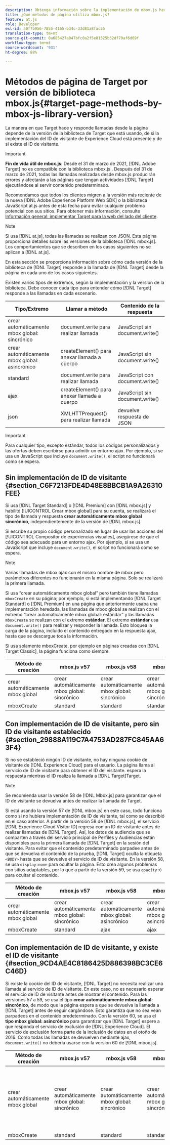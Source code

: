 ```yaml
---
description: Obtenga información sobre la implementación de mbox.js heredada de Adobe Target. Migrar al SDK web de Adobe Experience Platform (SDK web de AEP) o a la versión más reciente de at.js.
title: ¿Qué métodos de página utiliza mbox.js?
feature: at.js
role: Developer
exl-id: a0f7b956-7855-4165-b34c-33d81a8fac55
translation-type: tm+mt
source-git-commit: 0a685427a047bfc0a2f5e81525b32df70af6d69f
workflow-type: tm+mt
source-wordcount: '931'
ht-degree: 88%

---
```


# Métodos de página de Target por versión de biblioteca mbox.js{#target-page-methods-by-mbox-js-library-version}

La manera en que Target hace y responde llamadas desde la página depende de la versión de la biblioteca de Target que está usando, de si la implementación del ID de visitante de Experience Cloud está presente y de si existe el ID de visitante.

>[!IMPORTANT]
>
>**Fin de vida útil de mbox.js**: Desde el 31 de marzo de 2021,  [!DNL Adobe Target] no es compatible con la biblioteca mbox.js . Después del 31 de marzo de 2021, todas las llamadas realizadas desde mbox.js producirán errores y afectarán a las páginas que tengan actividades [!DNL Target] ejecutándose al servir contenido predeterminado.
>
>Recomendamos que todos los clientes migren a la versión más reciente de la nueva [!DNL Adobe Experience Platform Web SDK] o la biblioteca JavaScript at.js antes de esta fecha para evitar cualquier problema potencial con sus sitios. Para obtener más información, consulte [Información general: implementar Target para la web del lado del cliente](/help/c-implementing-target/c-implementing-target-for-client-side-web/implement-target-for-client-side-web.md).

>[!NOTE]
>
>Si usa [!DNL at.js], todas las llamadas se realizan con JSON. Esta página proporciona detalles sobre las versiones de la biblioteca [!DNL mbox.js]. Los comportamientos que se describen en los casos siguientes no se aplican a [!DNL at.js].

En esta sección se proporciona información sobre cómo cada versión de la biblioteca de [!DNL Target] responde a la llamada de [!DNL Target] desde la página en cada uno de los casos siguientes.

Existen varios tipos de extremos, según la implementación y la versión de la biblioteca. Debe conocer cada tipo para entender cómo [!DNL Target] responde a las llamadas en cada escenario.

| Tipo/Extremo | Llamar a método | Contenido de la respuesta |
|--- |--- |--- |
| crear automáticamente mbox global: sincrónico | document.write para realizar llamada | JavaScript sin document.write() |
| crear automáticamente mbox global: asincrónico | createElement() para anexar llamada a cuerpo | JavaScript sin document.write() |
| standard | document.write para realizar llamada | JavaScript con document.write() |
| ajax | createElement() para anexar llamada a cuerpo | JavaScript sin document.write() |
| json | XMLHTTPrequest() para realizar llamada | devuelve respuesta de JSON |

>[!IMPORTANT]
>
>Para cualquier tipo, excepto estándar, todos los códigos personalizados y las ofertas deben escribirse para admitir un entorno ajax. Por ejemplo, si se usa un JavaScript que incluye `document.write()`, el script no funcionará como se espera.

## Sin implementación de ID de visitante {#section_C6F7213FDE4D48E8BBCB1A9A26310FEE}

Si usa [!DNL Target Standard] o [!DNL Premium] con [!DNL mbox.js] y habilitó [!UICONTROL Crear mbox global] para su cuenta, se realizará el tipo de llamada y respuesta **crear automáticamente mbox global sincrónico**, independientemente de la versión de [!DNL mbox.js].

Si escribe su propio código personalizado en lugar de usar las acciones del [!UICONTROL Compositor de experiencias visuales], asegúrese de que el código sea adecuado para un entorno ajax. Por ejemplo, si se usa un JavaScript que incluye `document.write()`, el script no funcionará como se espera.

>[!NOTE]
>
>Varias llamadas de mbox ajax con el mismo nombre de mbox pero parámetros diferentes no funcionarán en la misma página. Solo se realizará la primera llamada.

Si usa “crear automáticamente mbox global” pero también tiene llamadas `mboxCreate` en su página; por ejemplo, si está implementando [!DNL Target Standard] o [!DNL Premium] en una página que anteriormente usaba una implementación heredada, las llamadas de mbox global se realizan con el extremo “crear automáticamente mbox global: estándar” y las llamadas `mboxCreate` se realizan con el extremo **estándar**. El extremo **estándar** usa `document.write()` para realizar y responder la llamada. Esto bloquea la carga de la página, incluido el contenido entregado en la respuesta ajax, hasta que se descargue toda la información.

Si usa solamente mboxCreate, por ejemplo en páginas creadas con [!DNL Target Classic], la página funciona como siempre.

| Método de creación | mbox.js v57 | mbox.js v58 | mbox.js v59 | mbox.js v60 |
|---|---|---|---|---|
| crear automáticamente mbox global | crear automáticamente mbox global: sincrónico | crear automáticamente mbox global: sincrónico | crear automáticamente mbox global: sincrónico | crear automáticamente mbox global: sincrónico |
| mboxCreate | standard | standard | standard | standard |

## Con implementación de ID de visitante, pero sin ID de visitante establecido    {#section_29888A119C7A4753AD287FC845AA63F4}

Si no se estableció ningún ID de visitante, no hay ninguna cookie de visitante de [!DNL Experience Cloud] para el usuario. La página llama al servicio de ID de visitante para obtener el ID del visitante.  espera la respuesta mientras el ID realiza la llamada a [!DNL Target]Target.

>[!NOTE]
>
>Se recomienda usar la versión 58 de [!DNL Mbox.js] para garantizar que el ID de visitante se devuelva antes de realizar la llamada de Target.

Si está usando la versión 57 de [!DNL mbox.js] en este caso, todo funciona como si no hubiera implementación de ID de visitante, tal como se describió en el caso anterior. A partir de la versión 58 de [!DNL mbox.js], el servicio [!DNL Experience Cloud Visitor ID] regresa con un ID de visitante antes de realizar llamadas de [!DNL Target]. Así, los datos de audiencia que se comparten a través del servicio principal de Perfiles y Audiencias están disponibles para la primera llamada de [!DNL Target] en la sesión del visitante. Para evitar que el contenido predeterminado parpadee antes de que se devuelva el contenido de la prueba, [!DNL Target] oculta la etiqueta `<BODY>` hasta que se devuelve el servicio de ID de visitante. En la versión 58, se usa `display:none` para ocultar la página. Esto crea algunos problemas con sitios adaptables, por lo que a partir de la versión 59, se usa `opacity:0` para ocultar el contenido.

| Método de creación | mbox.js v57 | mbox.js v58 | mbox.js v59 | mbox.js v60 |
|---|---|---|---|---|
| crear automáticamente mbox global | crear automáticamente mbox global: sincrónico | crear automáticamente mbox global: asincrónico | crear automáticamente mbox global: asincrónico | crear automáticamente mbox global: asincrónico |
| mboxCreate | standard | ajax | ajax | ajax |

## Con implementación de ID de visitante, y existe el ID de visitante    {#section_9CD4AE4C8186425D886398BC3CE6C46D}

Si existe la cookie del ID de visitante, [!DNL Target] no necesita realizar una llamada al servicio de ID de visitante. En este caso, no es necesario esperar el servicio de ID de visitante antes de mostrar el contenido. Para las versiones 57 a 59, se usa el tipo **crear automáticamente mbox global: sincrónico**, de modo que la página espera a que se devuelva la llamada a [!DNL Target] antes de seguir cargándose. Esto garantiza que no sea vean parpadeos en el contenido predeterminado. Con la versión 60, se usa el **tipo mbox global: asincrónico** para garantizar que [!DNL Target] espere a que responda el servicio de exclusión de [!DNL Experience Cloud]. El servicio de exclusión forma parte de la inclusión de datos en el otoño de 2016. Como todas las llamadas se devuelven mediante ajax, `document.write()` no debería usarse con la versión 60 de [!DNL mbox.js].

| Método de creación | mbox.js v57 | mbox.js v58 | mbox.js v59 | mbox.js v60 |
|---|---|---|---|---|
| crear automáticamente mbox global | crear automáticamente mbox global: sincrónico | crear automáticamente mbox global: sincrónico | crear automáticamente mbox global: sincrónico | crear automáticamente mbox global: asincrónico (para admitir el desarrollo de la inclusión de datos, que se lanzará más tarde en 2016) |
| mboxCreate | standard | standard | standard | ajax |

